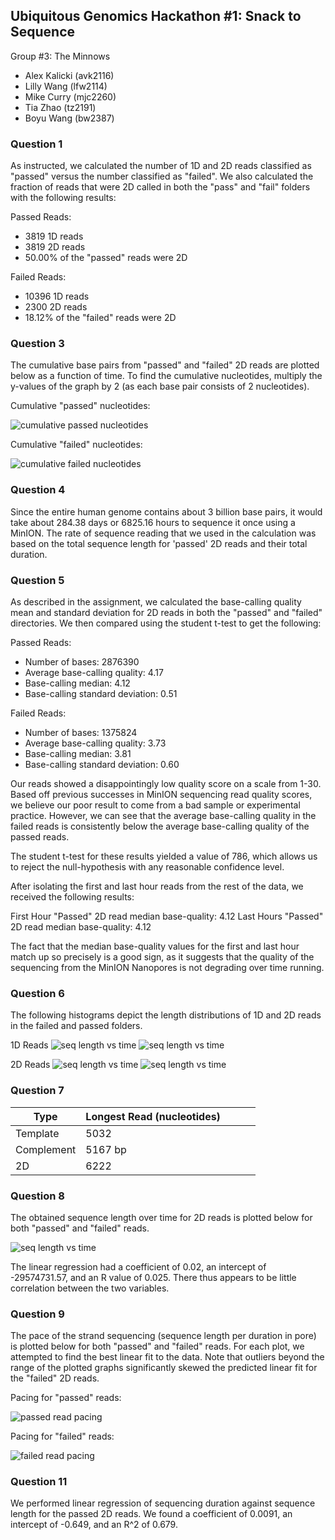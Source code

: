 ## Ubiquitous Genomics Hackathon #1: Snack to Sequence

Group #3: The Minnows
 - Alex Kalicki (avk2116)
 - Lilly Wang (lfw2114)
 - Mike Curry (mjc2260)
 - Tia Zhao (tz2191)
 - Boyu Wang (bw2387)


### Question 1

As instructed, we calculated the number of 1D and 2D reads classified as
"passed" versus the number classified as "failed". We also calculated the
fraction of reads that were 2D called in both the "pass" and "fail" folders with
the following results:

Passed Reads:
 - 3819 1D reads
 - 3819 2D reads
 - 50.00% of the "passed" reads were 2D

Failed Reads:
 - 10396 1D reads
 - 2300 2D reads
 - 18.12% of the "failed" reads were 2D


### Question 3

The cumulative base pairs from "passed" and "failed" 2D reads are plotted below
as a function of time. To find the cumulative nucleotides, multiply the y-values
of the graph by 2 (as each base pair consists of 2 nucleotides).

Cumulative "passed" nucleotides:

![cumulative passed nucleotides](quality-assessment/images/question3_pass.png)

Cumulative "failed" nucleotides:

![cumulative failed nucleotides](quality-assessment/images/question3_fail.png)

### Question 4

Since the entire human genome contains about 3 billion base pairs, it would take
about 284.38 days or 6825.16 hours to sequence it once using a MinION.
The rate of sequence reading that we used in the calculation was based on the
total sequence length for 'passed' 2D reads and their total duration. 

### Question 5

As described in the assignment, we calculated the base-calling quality mean
and standard deviation for 2D reads in both the "passed" and "failed"
directories. We then compared using the student t-test to get the following:

Passed Reads:
 - Number of bases: 2876390
 - Average base-calling quality: 4.17
 - Base-calling median: 4.12
 - Base-calling standard deviation: 0.51

Failed Reads:
 - Number of bases: 1375824
 - Average base-calling quality: 3.73
 - Base-calling median: 3.81
 - Base-calling standard deviation: 0.60

Our reads showed a disappointingly low quality score on a scale from 1-30. Based
off previous successes in MinION sequencing read quality scores, we believe our
poor result to come from a bad sample or experimental practice. However, we can
see that the average base-calling quality in the failed reads is consistently
below the average base-calling quality of the passed reads.

The student t-test for these results yielded a value of 786, which allows us to
reject the null-hypothesis with any reasonable confidence level.

After isolating the first and last hour reads from the rest of the data, we
received the following results:

First Hour "Passed" 2D read median base-quality: 4.12
Last Hours "Passed" 2D read median base-quality: 4.12

The fact that the median base-quality values for the first and last hour match
up so precisely is a good sign, as it suggests that the quality of the
sequencing from the MinION Nanopores is not degrading over time running.

### Question 6
The following histograms depict the length distributions of 1D and 2D reads in the failed and passed folders.

1D Reads
![seq length vs time](quality-assessment/images/1D-Pass.png)
![seq length vs time](quality-assessment/images/1D-Fail.png)

2D Reads
![seq length vs time](quality-assessment/images/2D-Pass.png)
![seq length vs time](quality-assessment/images/2D-Fail.png)

### Question 7

| Type       | Longest Read (nucleotides) |   |   |   |
|------------|----------------------------|---|---|---|
| Template   | 5032                       |   |   |   |
| Complement | 5167 bp                    |   |   |   |
| 2D         | 6222                       |   |   |   |

### Question 8

The obtained sequence length over time for 2D reads is plotted below for both
"passed" and "failed" reads. 

![seq length vs time](quality-assessment/images/q8_plot.png)

The linear regression had a coefficient of 0.02, an intercept of -29574731.57,
and an R value of 0.025. There thus appears to be little correlation between 
the two variables.

### Question 9

The pace of the strand sequencing (sequence length per duration in pore) is
plotted below for both "passed" and "failed" reads. For each plot, we attempted
to find the best linear fit to the data. Note that outliers beyond the range of
the plotted graphs significantly skewed the predicted linear fit for the
"failed" 2D reads.

Pacing for "passed" reads:

![passed read pacing](quality-assessment/images/question9_pass.png)

Pacing for "failed" reads:

![failed read pacing](quality-assessment/images/question9_fail.png)

### Question 11

We performed linear regression of sequencing duration against sequence length
for the passed 2D reads. We found a coefficient of 0.0091, an intercept of
-0.649, and an R^2 of 0.679.
